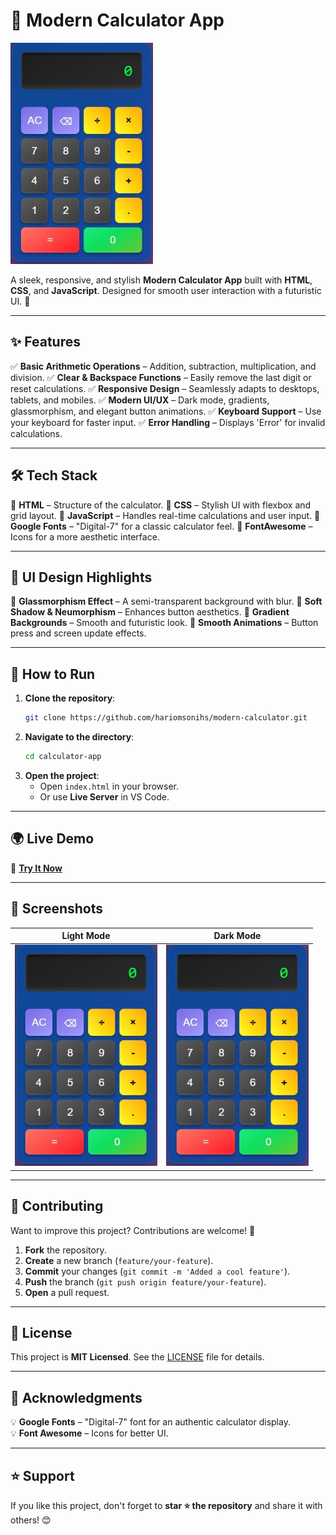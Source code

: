 # 🔢 Modern Calculator App

![Calculator Preview](https://github.com/hariomsonihs/Modern-Calculator/blob/main/calculator.jpeg)

A sleek, responsive, and stylish **Modern Calculator App** built with **HTML**, **CSS**, and **JavaScript**. Designed for smooth user interaction with a futuristic UI. 🚀

---

## ✨ Features

✅ **Basic Arithmetic Operations** – Addition, subtraction, multiplication, and division.
✅ **Clear & Backspace Functions** – Easily remove the last digit or reset calculations.
✅ **Responsive Design** – Seamlessly adapts to desktops, tablets, and mobiles.
✅ **Modern UI/UX** – Dark mode, gradients, glassmorphism, and elegant button animations.
✅ **Keyboard Support** – Use your keyboard for faster input.
✅ **Error Handling** – Displays 'Error' for invalid calculations.

---

## 🛠️ Tech Stack

🔹 **HTML** – Structure of the calculator.
🔹 **CSS** – Stylish UI with flexbox and grid layout.
🔹 **JavaScript** – Handles real-time calculations and user input.
🔹 **Google Fonts** – "Digital-7" for a classic calculator feel.
🔹 **FontAwesome** – Icons for a more aesthetic interface.

---

## 🎨 UI Design Highlights

🎨 **Glassmorphism Effect** – A semi-transparent background with blur.
🎨 **Soft Shadow & Neumorphism** – Enhances button aesthetics.
🎨 **Gradient Backgrounds** – Smooth and futuristic look.
🎨 **Smooth Animations** – Button press and screen update effects.

---

## 🚀 How to Run

1. **Clone the repository**:
   ```bash
   git clone https://github.com/hariomsonihs/modern-calculator.git
   ```
2. **Navigate to the directory**:
   ```bash
   cd calculator-app
   ```
3. **Open the project**:
   - Open `index.html` in your browser.
   - Or use **Live Server** in VS Code.

---

## 🌍 Live Demo

🔗 **[Try It Now](https://your-username.github.io/calculator-app)**

---

## 📸 Screenshots

| Light Mode | Dark Mode |
|------------|------------|
| ![Light](https://github.com/hariomsonihs/Modern-Calculator/blob/main/calculator.jpeg) | ![Dark](https://github.com/hariomsonihs/Modern-Calculator/blob/main/calculator.jpeg) |

---

## 🤝 Contributing

Want to improve this project? Contributions are welcome! 🚀

1. **Fork** the repository.
2. **Create** a new branch (`feature/your-feature`).
3. **Commit** your changes (`git commit -m 'Added a cool feature'`).
4. **Push** the branch (`git push origin feature/your-feature`).
5. **Open** a pull request.

---

## 📜 License

This project is **MIT Licensed**. See the [LICENSE](LICENSE) file for details.

---

## 🙌 Acknowledgments

💡 **Google Fonts** – "Digital-7" font for an authentic calculator display.  
💡 **Font Awesome** – Icons for better UI.

---

## ⭐ Support

If you like this project, don't forget to **star ⭐ the repository** and share it with others! 😊

```
